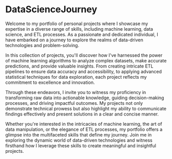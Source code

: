# DataScienceJourney
Welcome to my portfolio of personal projects where I showcase my expertise in a diverse range of skills, including machine learning, data science, and ETL processes. As a passionate and dedicated individual, I have embarked on a journey to explore the realms of data-driven technologies and problem-solving.

In this collection of projects, you'll discover how I've harnessed the power of machine learning algorithms to analyze complex datasets, make accurate predictions, and provide valuable insights. From creating intricate ETL pipelines to ensure data accuracy and accessibility, to applying advanced statistical techniques for data exploration, each project reflects my commitment to excellence and innovation.

Through these endeavors, I invite you to witness my proficiency in transforming raw data into actionable knowledge, guiding decision-making processes, and driving impactful outcomes. My projects not only demonstrate technical prowess but also highlight my ability to communicate findings effectively and present solutions in a clear and concise manner.

Whether you're interested in the intricacies of machine learning, the art of data manipulation, or the elegance of ETL processes, my portfolio offers a glimpse into the multifaceted skills that define my journey. Join me in exploring the dynamic world of data-driven technologies and witness firsthand how I leverage these skills to create meaningful and insightful projects.

